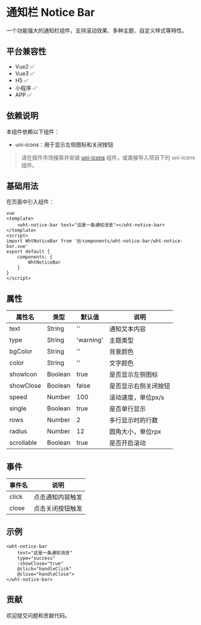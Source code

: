 # 通知栏 Notice Bar

一个功能强大的通知栏组件，支持滚动效果、多种主题、自定义样式等特性。

## 平台兼容性
- Vue2 ✅
- Vue3 ✅
- H5 ✅
- 小程序 ✅
- APP ✅

## 依赖说明
本组件依赖以下组件：
- uni-icons：用于显示左侧图标和关闭按钮
> 请在插件市场搜索并安装 [uni-icons](https://ext.dcloud.net.cn/plugin?id=28) 组件，或直接导入项目下的 uni-icons 组件。


## 基础用法


在页面中引入组件：

```vue
vue
<template>
    <wht-notice-bar text="这是一条通知消息"></wht-notice-bar>
</template>
<script>
import WhtNoticeBar from '@/components/wht-notice-bar/wht-notice-bar.vue'
export default {
    components: {
        WhtNoticeBar
    }
}
</script>
```

## 属性

| 属性名      | 类型    | 默认值   | 说明                     |
| ----------- | ------- | -------- | ------------------------ |
| text        | String  | ''       | 通知文本内容             |
| type        | String  | 'warning'| 主题类型                 |
| bgColor     | String  | ''       | 背景颜色                 |
| color       | String  | ''       | 文字颜色                 |
| showIcon    | Boolean | true     | 是否显示左侧图标         |
| showClose   | Boolean | false    | 是否显示右侧关闭按钮     |
| speed       | Number  | 100      | 滚动速度，单位px/s       |
| single      | Boolean | true     | 是否单行显示             |
| rows        | Number  | 2        | 多行显示时的行数         |
| radius      | Number  | 12       | 圆角大小，单位rpx        |
| scrollable  | Boolean | true     | 是否开启滚动             |

## 事件

| 事件名 | 说明             |
| ------ | ---------------- |
| click  | 点击通知内容触发 |
| close  | 点击关闭按钮触发 |

## 示例


```vue
<wht-notice-bar
    text="这是一条通知消息"
    type="success"
    :showClose="true"
    @click="handleClick"
    @close="handleClose">
</wht-notice-bar>
```


## 贡献

欢迎提交问题和贡献代码。